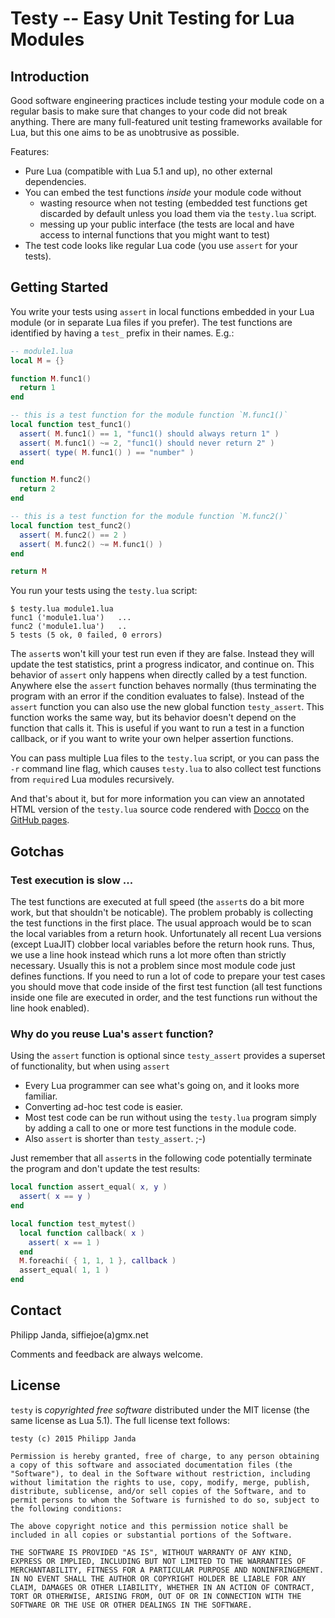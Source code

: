 #             Testy -- Easy Unit Testing for Lua Modules             #

##                           Introduction                           ##

Good software engineering practices include testing your module code
on a regular basis to make sure that changes to your code did not
break anything. There are many full-featured unit testing frameworks
available for Lua, but this one aims to be as unobtrusive as possible.

Features:

*   Pure Lua (compatible with Lua 5.1 and up), no other external
    dependencies.
*   You can embed the test functions *inside* your module code without
    * wasting resource when not testing (embedded test functions get
      discarded by default unless you load them via the `testy.lua`
      script.
    * messing up your public interface (the tests are local and have
      access to internal functions that you might want to test)
*   The test code looks like regular Lua code (you use `assert` for
    your tests).


##                          Getting Started                         ##

You write your tests using `assert` in local functions embedded in
your Lua module (or in separate Lua files if you prefer). The test
functions are identified by having a `test_` prefix in their names.
E.g.:

```lua
-- module1.lua
local M = {}

function M.func1()
  return 1
end

-- this is a test function for the module function `M.func1()`
local function test_func1()
  assert( M.func1() == 1, "func1() should always return 1" )
  assert( M.func1() ~= 2, "func1() should never return 2" )
  assert( type( M.func1() ) == "number" )
end

function M.func2()
  return 2
end

-- this is a test function for the module function `M.func2()`
local function test_func2()
  assert( M.func2() == 2 )
  assert( M.func2() ~= M.func1() )
end

return M
```

You run your tests using the `testy.lua` script:

```
$ testy.lua module1.lua
func1 ('module1.lua')   ...
func2 ('module1.lua')   ..
5 tests (5 ok, 0 failed, 0 errors)
```

The `assert`s won't kill your test run even if they are false. Instead
they will update the test statistics, print a progress indicator, and
continue on. This behavior of `assert` only happens when directly
called by a test function. Anywhere else the `assert` function behaves
normally (thus terminating the program with an error if the condition
evaluates to false). Instead of the `assert` function you can also use
the new global function `testy_assert`. This function works the same
way, but its behavior doesn't depend on the function that calls it.
This is useful if you want to run a test in a function callback, or if
you want to write your own helper assertion functions.

You can pass multiple Lua files to the `testy.lua` script, or you can
pass the `-r` command line flag, which causes `testy.lua` to also
collect test functions from `require`d Lua modules recursively.

And that's about it, but for more information you can view an
annotated HTML version of the `testy.lua` source code rendered with
[Docco][1] on the [GitHub pages][2].

  [1]: http://jashkenas.github.io/docco/
  [2]: http://siffiejoe.github.io/lua-testy/


##                              Gotchas                             ##

###                   Test execution is slow ...                   ###

The test functions are executed at full speed (the `assert`s do a bit
more work, but that shouldn't be noticable). The problem probably is
collecting the test functions in the first place. The usual approach
would be to scan the local variables from a return hook. Unfortunately
all recent Lua versions (except LuaJIT) clobber local variables before
the return hook runs. Thus, we use a line hook instead which runs a
lot more often than strictly necessary. Usually this is not a problem
since most module code just defines functions. If you need to run a
lot of code to prepare your test cases you should move that code
inside of the first test function (all test functions inside one file
are executed in order, and the test functions run without the line
hook enabled).


###            Why do you reuse Lua's `assert` function?           ###

Using the `assert` function is optional since `testy_assert` provides
a superset of functionality, but when using `assert`

*   Every Lua programmer can see what's going on, and it looks more
    familiar.
*   Converting ad-hoc test code is easier.
*   Most test code can be run without using the `testy.lua` program
    simply by adding a call to one or more test functions in the
    module code.
*   Also `assert` is shorter than `testy_assert`. ;-)

Just remember that all `assert`s in the following code potentially
terminate the program and don't update the test results:

```lua
local function assert_equal( x, y )
  assert( x == y )
end

local function test_mytest()
  local function callback( x )
    assert( x == 1 )
  end
  M.foreachi( { 1, 1, 1 }, callback )
  assert_equal( 1, 1 )
end
```


##                              Contact                             ##

Philipp Janda, siffiejoe(a)gmx.net

Comments and feedback are always welcome.


##                              License                             ##

`testy` is *copyrighted free software* distributed under the MIT
license (the same license as Lua 5.1). The full license text follows:

    testy (c) 2015 Philipp Janda

    Permission is hereby granted, free of charge, to any person obtaining
    a copy of this software and associated documentation files (the
    "Software"), to deal in the Software without restriction, including
    without limitation the rights to use, copy, modify, merge, publish,
    distribute, sublicense, and/or sell copies of the Software, and to
    permit persons to whom the Software is furnished to do so, subject to
    the following conditions:

    The above copyright notice and this permission notice shall be
    included in all copies or substantial portions of the Software.

    THE SOFTWARE IS PROVIDED "AS IS", WITHOUT WARRANTY OF ANY KIND,
    EXPRESS OR IMPLIED, INCLUDING BUT NOT LIMITED TO THE WARRANTIES OF
    MERCHANTABILITY, FITNESS FOR A PARTICULAR PURPOSE AND NONINFRINGEMENT.
    IN NO EVENT SHALL THE AUTHOR OR COPYRIGHT HOLDER BE LIABLE FOR ANY
    CLAIM, DAMAGES OR OTHER LIABILITY, WHETHER IN AN ACTION OF CONTRACT,
    TORT OR OTHERWISE, ARISING FROM, OUT OF OR IN CONNECTION WITH THE
    SOFTWARE OR THE USE OR OTHER DEALINGS IN THE SOFTWARE.

